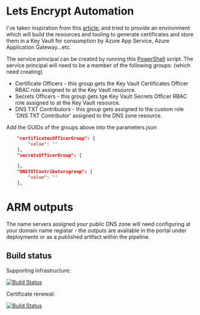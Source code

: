 # Lets Encrypt Automation

I've taken inspiration from this [article:](https://medium.com/@brentrobinson5/automating-certificate-management-with-azure-and-lets-encrypt-fee6729e2b78) and tried to provide an environment which will build the resources and tooling to generate certificates and store them in a Key Vault for consumption by Azure App Service, Azure Application Gateway...etc.

The service principal can be created by running this [PowerShell](https://github.com/heathen1878/ARM-QuickStarts/tree/master/AzureDevOps) script. The service principal will need to be a member of the following groups: (which need creating)

* Certificate Officers - this group gets the Key Vault Certificates Officer RBAC role assigned to at the Key Vault resource.
* Secrets Officers - this group gets tge Key Vault Secrets Officer RBAC role assigned to at the Key Vault resource.
* DNS TXT Contributors - this group gets assigned to the custom role 'DNS TXT Contributor' assigned to the DNS zone resource.

Add the GUIDs of the groups above into the parameters.json

```json
    "certificatesOfficerGroup": {
        "value": ""
    },
    "secretsOfficerGroup": {

    },
    "DNSTXTContributorsgroup": {
        "value": ""
    },
```

# ARM outputs
The name servers assigned your public DNS zone will need configuring at your domain name registar - the outputs are available in the portal under deployments or as a published artifact within the pipeline.

## Build status

Supporting infrastructure:

[![Build Status](https://dev.azure.com/heathen1878/MSDN/_apis/build/status/Arm-LetsEncrypt-Infra?branchName=main)](https://dev.azure.com/heathen1878/MSDN/_build/latest?definitionId=6&branchName=main)

Certificate renewal:

[![Build Status](https://dev.azure.com/heathen1878/MSDN/_apis/build/status/Pwsh-LetsEncrypt-Cert?branchName=main)](https://dev.azure.com/heathen1878/MSDN/_build/latest?definitionId=8&branchName=main)
